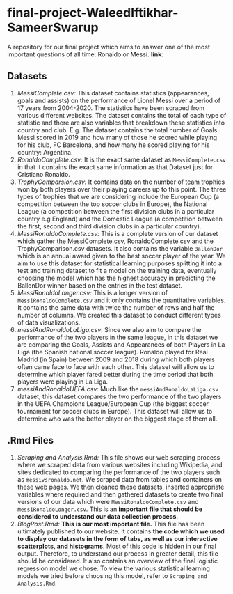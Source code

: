 # final-project-WaleedIftikhar-SameerSwarup
A repository for our final project which aims to answer one of the most important questions of all time: Ronaldo or Messi. 
**link**:

## Datasets
1. *MessiComplete.csv:* 
   This dataset contains statistics (appearances, goals and assists)  on the performance of Lionel Messi over a period of 17 years from 2004-2020. The statistics have been scraped from various different websites. The dataset contains the total of each type of statistic and there are also variables that breakdown these statistics into country and club. E.g. The dataset contains the total number of Goals Messi scored in 2019 and how many of those he scored while playing for his club, FC Barcelona, and how many he scored playing for his country: Argentina.
2. *RonaldoComplete.csv:*
   It is the exact same dataset as `MessiComplete.csv` in that it contains the exact same information as that Dataset just for Cristiano Ronaldo.
3. *TrophyComparsion.csv:*
   It contains data on the number of team trophies won by both players over their playing careers up to this point. The three types of trophies that we are considering include the European Cup (a competition between the top soccer clubs in Europe), the National League (a competition between the first division clubs in a particular country e.g England) and the Domestic League (a competition between the first, second and third division clubs in a particular country).
 4. *MessiRonaldoComplete.csv:*
    This is a complete version of our dataset which gather the MessiComplete.csv, RonaldoComplete.csv and the TrophyComparison.csv datasets. It also contains the variable `BallonDor` which is an annual award given to the best soccer player of the year. We aim to use this dataset for statistical learning purposes splitting it into a test and training dataset to fit a model on the training data, eventually choosing the model which has the highest accuracy in predicting the BallonDor winner based on the entries in the test dataset. 
5. *MessiRonaldoLonger.csv:*
   This is a longer version of `MessiRonaldoComplete.csv` and it only contains the quantitative variables. It contains the same data with twice the number of rows and half the number of columns. We created this dataset to conduct different types of data visualizations. 
6. *messiAndRonaldoLaLiga.csv*: Since we also aim to compare the performance of the two players in the same league, in this dataset we are comparing the Goals, Assists and Appearances of both Players in La Liga (the Spanish national soccer league). Ronaldo played for Real Madrid (in Spain) between 2009 and 2018 during which both players often came face to face with each other. This dataset will allow us to determine which player fared better during the time period that both players were playing in La Liga.
7. *messiAndRonaldoUEFA.csv*: Much like the `messiAndRonaldoLaLiga.csv` dataset, this dataset compares the two performance of the two players in the UEFA Champions League/European Cup (the biggest soccer tournament for soccer clubs in Europe). This dataset will allow us to determine who was the better player on the biggest stage of them all.
   
## .Rmd Files 
1. *Scraping and Analysis.Rmd:* 
   This file shows our web scraping process where we scraped data from various websites including Wikipedia, and sites dedicated to comparing the performance of the two players such as `messivsronaldo.net`. We scraped data from tables and containers on these web pages. We then cleaned these datasets, inserted appropriate variables where required and then gathered datasets to create two final versions of our data which were `MessiRonaldoComplete.csv` and `MessiRonaldoLonger.csv`. This is an **important file that should be considered to understand our data collection process**.
2. *BlogPost.Rmd:*
   **This is our most important file.** This file has been ultimately published to our website. It contains **the code which we used to display our datasets in the form of tabs, as well as our interactive scatterplots, and histograms**. Most of this code is hidden in our final output. Therefore, to understand our process in greater detail, this file should be considered. It also contains an overview of the final logistic regression model we chose. To view the various statistical learning models we tried before choosing this model, refer to `Scraping and Analysis.Rmd`.
